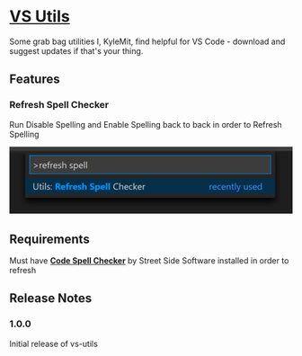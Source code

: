# [VS Utils](https://marketplace.visualstudio.com/items?itemName=KyleMit.vs-utils)

Some grab bag utilities I, KyleMit, find helpful for VS Code - download and suggest updates if that's your thing.

## Features

### Refresh Spell Checker

Run Disable Spelling and Enable Spelling back to back in order to Refresh Spelling

![refresh spelling command](images/refresh-spell-command.png)

## Requirements

Must have [**Code Spell Checker**](https://marketplace.visualstudio.com/items?itemName=streetsidesoftware.code-spell-checker) by Street Side Software installed in order to refresh


## Release Notes

### 1.0.0

Initial release of vs-utils
